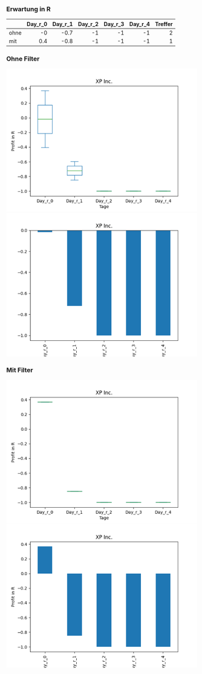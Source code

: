 ### Erwartung in R
|      |   Day_r_0 |   Day_r_1 |   Day_r_2 |   Day_r_3 |   Day_r_4 |   Treffer |
|:-----|----------:|----------:|----------:|----------:|----------:|----------:|
| ohne |      -0   |      -0.7 |        -1 |        -1 |        -1 |         2 |
| mit  |       0.4 |      -0.8 |        -1 |        -1 |        -1 |         1 |

### Ohne Filter
![image info](./data/XP_box_all.png)
![image info](./data/XP_median_all.png)

### Mit Filter
![image info](./data/XP_box_filtered.png)
![image info](./data/XP_median_filtered.png)